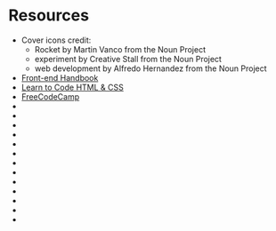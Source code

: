 # Resources

- Cover icons credit:
  - Rocket by Martin Vanco from the Noun Project
  - experiment by Creative Stall from the Noun Project
  - web development by Alfredo Hernandez from the Noun Project
- [Front-end Handbook](https://www.gitbook.com/book/frontendmasters/front-end-handbook/details)
- [Learn to Code HTML & CSS](http://learn.shayhowe.com/html-css/)
- [FreeCodeCamp](https://www.freecodecamp.com)
- []()
- []()
- []()
- []()
- []()
- []()
- []()
- []()
- []()
- []()
- []()
- []()
- []()
